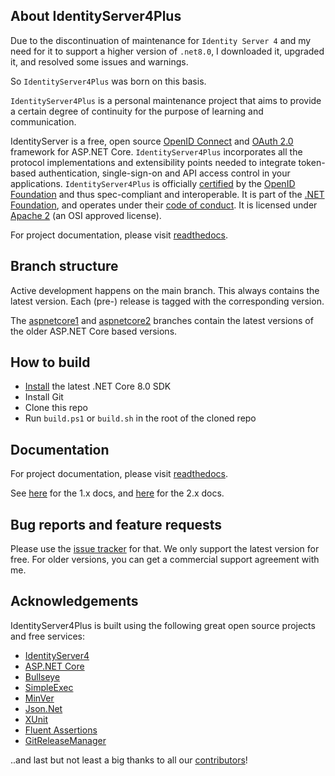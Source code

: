 ## About IdentityServer4Plus
Due to the discontinuation of maintenance for ```Identity Server 4``` and my need for it to support a higher version of ```.net8.0```, I downloaded it, upgraded it, and resolved some issues and warnings.

So ```IdentityServer4Plus``` was born on this basis.

```IdentityServer4Plus``` is a personal maintenance project that aims to provide a certain degree of continuity for the purpose of learning and communication.

IdentityServer is a free, open source [OpenID Connect](http://openid.net/connect/) and [OAuth 2.0](https://tools.ietf.org/html/rfc6749) framework for ASP.NET Core.
```IdentityServer4Plus``` incorporates all the protocol implementations and extensibility points needed to integrate token-based authentication, single-sign-on and API access control in your applications.
```IdentityServer4Plus``` is officially [certified](https://openid.net/certification/) by the [OpenID Foundation](https://openid.net) and thus spec-compliant and interoperable.
It is part of the [.NET Foundation](https://www.dotnetfoundation.org/), and operates under their [code of conduct](https://www.dotnetfoundation.org/code-of-conduct). It is licensed under [Apache 2](https://opensource.org/licenses/Apache-2.0) (an OSI approved license).

For project documentation, please visit [readthedocs](https://identityserver4.readthedocs.io).

## Branch structure
Active development happens on the main branch. This always contains the latest version. Each (pre-) release is tagged with the corresponding version. 

The [aspnetcore1](https://github.com/luffylegend/IdentityServer4Plus/tree/aspnetcore1) and [aspnetcore2](https://github.com/luffylegend/IdentityServer4Plus/tree/aspnetcore2) branches contain the latest versions of the older ASP.NET Core based versions.

## How to build

* [Install](https://www.microsoft.com/net/download/core#/current) the latest .NET Core 8.0 SDK
* Install Git
* Clone this repo
* Run `build.ps1` or `build.sh` in the root of the cloned repo

## Documentation
For project documentation, please visit [readthedocs](https://identityserver4.readthedocs.io).

See [here](http://docs.identityserver.io/en/aspnetcore1/) for the 1.x docs, and [here](http://docs.identityserver.io/en/aspnetcore2/) for the 2.x docs.

## Bug reports and feature requests
Please use the [issue tracker](https://github.com/luffylegend/IdentityServer4Plus/issues) for that. We only support the latest version for free. For older versions, you can get a commercial support agreement with me.

## Acknowledgements
IdentityServer4Plus is built using the following great open source projects and free services:

* [IdentityServer4](https://github.com/identityserver/IdentityServer4)
* [ASP.NET Core](https://github.com/dotnet/aspnetcore)
* [Bullseye](https://github.com/adamralph/bullseye)
* [SimpleExec](https://github.com/adamralph/simple-exec)
* [MinVer](https://github.com/adamralph/minver)
* [Json.Net](http://www.newtonsoft.com/json)
* [XUnit](https://xunit.github.io/)
* [Fluent Assertions](http://www.fluentassertions.com/)
* [GitReleaseManager](https://github.com/GitTools/GitReleaseManager)

..and last but not least a big thanks to all our [contributors](https://github.com/luffylegend/IdentityServer4Plus/graphs/contributors)!
